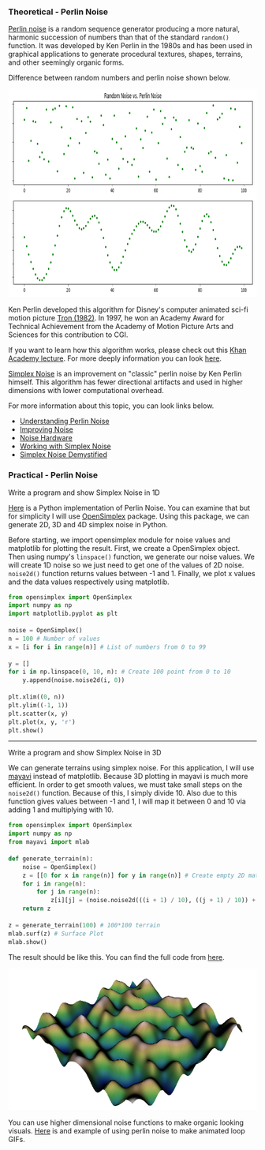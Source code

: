 ### Theoretical - Perlin Noise

[Perlin noise](https://en.wikipedia.org/wiki/Perlin_noise) is a random sequence generator producing a more natural, harmonic succession of numbers than that of the standard ```random()``` function. It was developed by Ken Perlin in the 1980s and has been used in graphical applications to generate procedural textures, shapes, terrains, and other seemingly organic forms.

Difference between random numbers and perlin noise shown below.
<p align="center">
  <img width="751" height="422" src="images/randomvsperlin.png">
</p>

Ken Perlin developed this algorithm for Disney's computer animated sci-fi motion picture [Tron (1982)](https://www.imdb.com/title/tt0084827/). In 1997, he won an Academy Award for Technical Achievement from the Academy of Motion Picture Arts and Sciences for this contribution to CGI.

If you want to learn how this algorithm works, please check out this [Khan Academy lecture](https://www.khanacademy.org/computing/computer-programming/programming-natural-simulations/programming-noise/a/perlin-noise). For more deeply information you can look [here](http://web.archive.org/web/20160530124230/http://freespace.virgin.net/hugo.elias/models/m_perlin.htm).

[Simplex Noise](https://en.wikipedia.org/wiki/Simplex_noise) is an improvement on "classic" perlin noise by Ken Perlin himself. This algorithm has fewer directional artifacts and used in higher dimensions with lower computational overhead.

For more information about this topic, you can look links below.
- [Understanding Perlin Noise](http://flafla2.github.io/2014/08/09/perlinnoise.html)
- [Improving Noise](https://mrl.nyu.edu/~perlin/paper445.pdf)
- [Noise Hardware](https://www.csee.umbc.edu/~olano/s2002c36/ch02.pdf)
- [Working with Simplex Noise](https://cmaher.github.io/posts/working-with-simplex-noise/)
- [Simplex Noise Demystified](http://staffwww.itn.liu.se/~stegu/simplexnoise/simplexnoise.pdf)

### Practical - Perlin Noise

Write a program and show Simplex Noise in 1D

[Here](https://gist.github.com/eevee/26f547457522755cb1fb8739d0ea89a1) is a Python implementation of Perlin Noise. You can examine that but for simplicity I will use [OpenSimplex](https://pypi.org/project/opensimplex/) package. Using this package, we can generate 2D, 3D and 4D simplex noise in Python.

Before starting, we import opensimplex module for noise values and matplotlib for plotting the result. First, we create a OpenSimplex object. Then using numpy's ```linspace()``` function, we generate our noise values. We will create 1D noise so we just need to get one of the values of 2D noise. ```noise2d()``` function returns values between -1 and 1. Finally, we plot x values and the data values respectively using matplotlib.

```python
from opensimplex import OpenSimplex
import numpy as np
import matplotlib.pyplot as plt

noise = OpenSimplex()
n = 100 # Number of values
x = [i for i in range(n)] # List of numbers from 0 to 99

y = []
for i in np.linspace(0, 10, n): # Create 100 point from 0 to 10
    y.append(noise.noise2d(i, 0))

plt.xlim((0, n))
plt.ylim((-1, 1))
plt.scatter(x, y)
plt.plot(x, y, 'r')
plt.show()
```

---

Write a program and show Simplex Noise in 3D

We can generate terrains using simplex noise. For this application, I will use [mayavi](https://docs.enthought.com/mayavi/mayavi/) instead of matplotlib. Because 3D plotting in mayavi is much more efficient. In order to get smooth values, we must take small steps on the ```noise2d()``` function. Because of this, I simply divide 10. Also due to this function gives values between -1 and 1, I will map it between 0 and 10 via adding 1 and multiplying with 10.

```python
from opensimplex import OpenSimplex
import numpy as np
from mayavi import mlab

def generate_terrain(n):
    noise = OpenSimplex()
    z = [[0 for x in range(n)] for y in range(n)] # Create empty 2D matrix
    for i in range(n):
        for j in range(n):
            z[i][j] = (noise.noise2d(((i + 1) / 10), ((j + 1) / 10)) + 1) * 10 # Add noise value
    return z

z = generate_terrain(100) # 100*100 terrain
mlab.surf(z) # Surface Plot
mlab.show()
```

The result should be like this. You can find the full code from [here](materials/perlin-noise/opensimplex-demo.py).

<p align="center">
  <img src="images/3d-simplex.png">
</p>


You can use higher dimensional noise functions to make organic looking visuals. [Here](https://necessarydisorder.wordpress.com/2017/11/15/drawing-from-noise-and-then-making-animated-loopy-gifs-from-there/) is and example of using perlin noise to make animated loop GIFs.

